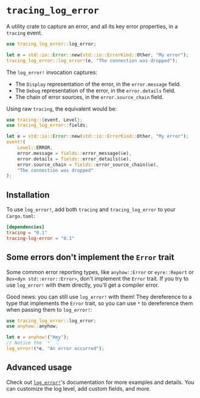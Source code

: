 <!-- cargo-rdme start -->

# `tracing_log_error`

A utility crate to capture an error, and all its key error properties,
in a `tracing` event.

```rust
use tracing_log_error::log_error;

let e = std::io::Error::new(std::io::ErrorKind::Other, "My error");
tracing_log_error::log_error!(e, "The connection was dropped");
```

The `log_error!` invocation captures:

- The `Display` representation of the error, in the `error.message` field.
- The `Debug` representation of the error, in the `error.details` field.
- The chain of error sources, in the `error.source_chain` field.

Using raw `tracing`, the equivalent would be:

```rust
use tracing::{event, Level};
use tracing_log_error::fields;

let e = std::io::Error::new(std::io::ErrorKind::Other, "My error");
event!(
    Level::ERROR,
    error.message = fields::error_message(&e),
    error.details = fields::error_details(&e),
    error.source_chain = fields::error_source_chain(&e),
    "The connection was dropped"
);
```

## Installation

To use `log_error!`, add both `tracing` and `tracing_log_error` to your `Cargo.toml`:

```toml
[dependencies]
tracing = "0.1"
tracing-log-error = "0.1"
```

## Some errors don't implement the `Error` trait

Some common error reporting types, like `anyhow::Error` or `eyre::Report`
or `Box<dyn std::error::Error>`, don't implement the `Error` trait.
If you try to use `log_error!` with them directly, you'll get a compiler error.

Good news: you can still use `log_error!` with them!
They dereference to a type that implements the `Error` trait, so you can
use `*` to dereference them when passing them to `log_error!`:

```rust
use tracing_log_error::log_error;
use anyhow::anyhow;

let e = anyhow!("Hey");
// Notice the `*` 👇
log_error!(*e, "An error occurred");
```

## Advanced usage

Check out [`log_error!`](https://docs.rs/tracing_log_error/latest/tracing_log_error/macro.log_error.html)'s documentation for more examples and details.
You can customize the log level, add custom fields, and more.

<!-- cargo-rdme end -->
